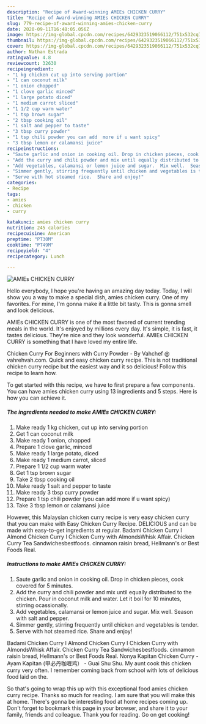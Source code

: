 ```yaml
---
description: "Recipe of Award-winning AMIEs CHICKEN CURRY"
title: "Recipe of Award-winning AMIEs CHICKEN CURRY"
slug: 779-recipe-of-award-winning-amies-chicken-curry
date: 2020-09-11T16:48:05.056Z
image: https://img-global.cpcdn.com/recipes/6429323519066112/751x532cq70/amies-chicken-curry-recipe-main-photo.jpg
thumbnail: https://img-global.cpcdn.com/recipes/6429323519066112/751x532cq70/amies-chicken-curry-recipe-main-photo.jpg
cover: https://img-global.cpcdn.com/recipes/6429323519066112/751x532cq70/amies-chicken-curry-recipe-main-photo.jpg
author: Nathan Estrada
ratingvalue: 4.8
reviewcount: 32630
recipeingredient:
- "1 kg chicken cut up into serving portion"
- "1 can coconut milk"
- "1 onion chopped"
- "1 clove garlic minced"
- "1 large potato diced"
- "1 medium carrot sliced"
- "1 1/2 cup warm water"
- "1 tsp brown sugar"
- "2 tbsp cooking oil"
- "1 salt and pepper to taste"
- "3 tbsp curry powder"
- "1 tsp chili powder you can add  more if u want spicy"
- "3 tbsp lemon or calamansi juice"
recipeinstructions:
- "Saute garlic and onion in cooking oil. Drop in chicken pieces, cook covered for 5 minutes."
- "Add the curry and chili powder and mix until equally distributed to the chicken.  Pour in coconut milk and water.  Let it boil for 10 minutes, stirring ocassionally."
- "Add vegetables, calamansi or lemon juice and sugar.  Mix well.  Season with salt and pepper."
- "Simmer gently, stirring frequently until chicken and vegetables is tender."
- "Serve with hot steamed rice.  Share and enjoy!"
categories:
- Recipe
tags:
- amies
- chicken
- curry

katakunci: amies chicken curry 
nutrition: 245 calories
recipecuisine: American
preptime: "PT30M"
cooktime: "PT49M"
recipeyield: "4"
recipecategory: Lunch

---
```



![AMIEs CHICKEN CURRY](https://img-global.cpcdn.com/recipes/6429323519066112/751x532cq70/amies-chicken-curry-recipe-main-photo.jpg)

Hello everybody, I hope you're having an amazing day today. Today, I will show you a way to make a special dish, amies chicken curry. One of my favorites. For mine, I'm gonna make it a little bit tasty. This is gonna smell and look delicious.

AMIEs CHICKEN CURRY is one of the most favored of current trending meals in the world. It's enjoyed by millions every day. It's simple, it is fast, it tastes delicious. They're nice and they look wonderful. AMIEs CHICKEN CURRY is something that I have loved my entire life.

Chicken Curry For Beginners with Curry Powder - By Vahchef @ vahrehvah.com. Quick and easy chicken curry recipe. This is not traditional chicken curry recipe but the easiest way and it so delicious! Follow this recipe to learn how.


To get started with this recipe, we have to first prepare a few components. You can have amies chicken curry using 13 ingredients and 5 steps. Here is how you can achieve it.

<!--inarticleads1-->

##### The ingredients needed to make AMIEs CHICKEN CURRY:

1. Make ready 1 kg chicken, cut up into serving portion
1. Get 1 can coconut milk
1. Make ready 1 onion, chopped
1. Prepare 1 clove garlic, minced
1. Make ready 1 large potato, diced
1. Make ready 1 medium carrot, sliced
1. Prepare 1 1/2 cup warm water
1. Get 1 tsp brown sugar
1. Take 2 tbsp cooking oil
1. Make ready 1 salt and pepper to taste
1. Make ready 3 tbsp curry powder
1. Prepare 1 tsp chili powder (you can add  more if u want spicy)
1. Take 3 tbsp lemon or calamansi juice


However, this Malaysian chicken curry recipe is very easy chicken curry that you can make with Easy Chicken Curry Recipe. DELICIOUS and can be made with easy-to-get ingredients at regular. Badami Chicken Curry I Almond Chicken Curry I Chicken Curry with AlmondsWhisk Affair. Chicken Curry Tea Sandwichesbestfoods. cinnamon raisin bread, Hellmann&#39;s or Best Foods Real. 

<!--inarticleads2-->

##### Instructions to make AMIEs CHICKEN CURRY:

1. Saute garlic and onion in cooking oil. Drop in chicken pieces, cook covered for 5 minutes.
1. Add the curry and chili powder and mix until equally distributed to the chicken.  Pour in coconut milk and water.  Let it boil for 10 minutes, stirring ocassionally.
1. Add vegetables, calamansi or lemon juice and sugar.  Mix well.  Season with salt and pepper.
1. Simmer gently, stirring frequently until chicken and vegetables is tender.
1. Serve with hot steamed rice.  Share and enjoy!


Badami Chicken Curry I Almond Chicken Curry I Chicken Curry with AlmondsWhisk Affair. Chicken Curry Tea Sandwichesbestfoods. cinnamon raisin bread, Hellmann&#39;s or Best Foods Real. Nonya Kapitan Chicken Curry - Ayam Kapitan (甲必丹咖喱鸡） - Guai Shu Shu. My aunt cook this chicken curry very often. I remember coming back from school with lots of delicious food laid on the. 

So that's going to wrap this up with this exceptional food amies chicken curry recipe. Thanks so much for reading. I am sure that you will make this at home. There's gonna be interesting food at home recipes coming up. Don't forget to bookmark this page in your browser, and share it to your family, friends and colleague. Thank you for reading. Go on get cooking!
